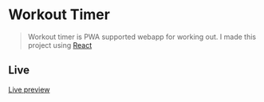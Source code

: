 # Workout Timer
> Workout timer is PWA supported webapp for working out. I made this project using [React](https://reactjs.org/)


## Live 
[Live preview](https://karol-waliszewski.github.io/Workout-Timer "Wokrout timer")